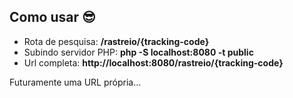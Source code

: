 <h2> Como usar 😎 </h2>
<div class="list-group">
    <ul>
        <li>Rota de pesquisa: <strong class="text-info"> /rastreio/{tracking-code} </strong></li>
        <li>Subindo servidor PHP: <strong class="text-info"> php -S localhost:8080 -t public </strong></li>
        <li>Url completa: <strong class="text-info">http://localhost:8080/rastreio/{tracking-code}</strong></li>
    </ul>
   
</div>

</h6>
    Futuramente uma URL própria...
</h6>